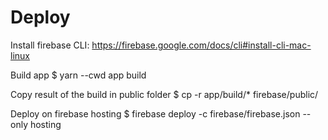 # Deploy

Install firebase CLI:
https://firebase.google.com/docs/cli#install-cli-mac-linux

Build app
$ yarn --cwd app build

Copy result of the build in public folder
$ cp -r app/build/* firebase/public/

Deploy on firebase hosting
$ firebase deploy -c firebase/firebase.json --only hosting